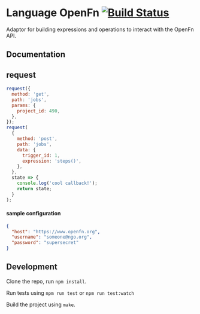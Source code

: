 # Language OpenFn [![Build Status](https://travis-ci.org/OpenFn/language-openfn.svg?branch=master)](https://travis-ci.org/OpenFn/language-openfn)

Adaptor for building expressions and operations to interact with the OpenFn API.

## Documentation

## request

```js
request({
  method: 'get',
  path: 'jobs',
  params: {
    project_id: 490,
  },
});
request(
  {
    method: 'post',
    path: 'jobs',
    data: {
      trigger_id: 1,
      expression: 'steps()',
    },
  },
  state => {
    console.log('cool callback!');
    return state;
  }
);
```

#### sample configuration

```json
{
  "host": "https://www.openfn.org",
  "username": "someone@ngo.org",
  "password": "supersecret"
}
```

## Development

Clone the repo, run `npm install`.

Run tests using `npm run test` or `npm run test:watch`

Build the project using `make`.
